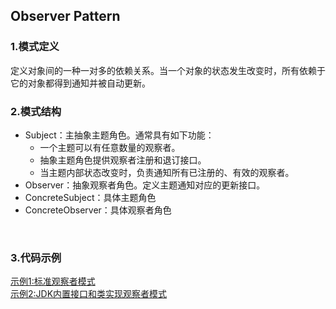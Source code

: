 ## Observer Pattern
### 1.模式定义
定义对象间的一种一对多的依赖关系。当一个对象的状态发生改变时，所有依赖于它的对象都得到通知并被自动更新。
<br>

### 2.模式结构
* Subject：主抽象主题角色。通常具有如下功能：
  + 一个主题可以有任意数量的观察者。
  + 抽象主题角色提供观察者注册和退订接口。
  + 当主题内部状态改变时，负责通知所有已注册的、有效的观察者。
* Observer：抽象观察者角色。定义主题通知对应的更新接口。
* ConcreteSubject：具体主题角色
* ConcreteObserver：具体观察者角色

[Observer]: http://www.ibm.com/developerworks/cn/java/j-lo-design-pattern-extention/img001.png "Observer Pattern"
<br>

### 3.代码示例
[示例1:标准观察者模式](../../design-patterns/src/main/java/com/ricky/designpattern/observer/StandardObserverDemo.java)<br>
[示例2:JDK内置接口和类实现观察者模式](../../design-patterns/src/main/java/com/ricky/designpattern/observer/JDKObserverDemo.java)<br>
<br>




